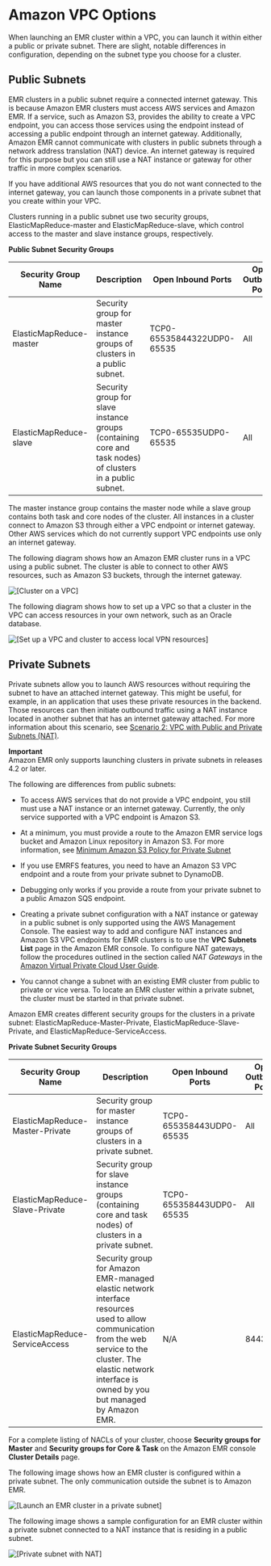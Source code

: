 # Amazon VPC Options<a name="emr-clusters-in-a-vpc"></a>

When launching an EMR cluster within a VPC, you can launch it within either a public or private subnet\. There are slight, notable differences in configuration, depending on the subnet type you choose for a cluster\.

## Public Subnets<a name="emr-vpc-public-subnet"></a>

EMR clusters in a public subnet require a connected internet gateway\. This is because Amazon EMR clusters must access AWS services and Amazon EMR\. If a service, such as Amazon S3, provides the ability to create a VPC endpoint, you can access those services using the endpoint instead of accessing a public endpoint through an internet gateway\. Additionally, Amazon EMR cannot communicate with clusters in public subnets through a network address translation \(NAT\) device\. An internet gateway is required for this purpose but you can still use a NAT instance or gateway for other traffic in more complex scenarios\.

If you have additional AWS resources that you do not want connected to the internet gateway, you can launch those components in a private subnet that you create within your VPC\. 

Clusters running in a public subnet use two security groups, ElasticMapReduce\-master and ElasticMapReduce\-slave, which control access to the master and slave instance groups, respectively\. 


**Public Subnet Security Groups**  

| Security Group Name | Description | Open Inbound Ports | Open Outbound Ports | 
| --- | --- | --- | --- | 
| ElasticMapReduce\-master | Security group for master instance groups of clusters in a public subnet\. | TCP0\-65535844322UDP0\-65535 | All | 
| ElasticMapReduce\-slave | Security group for slave instance groups \(containing core and task nodes\) of clusters in a public subnet\.  | TCP0\-65535UDP0\-65535 | All | 

The master instance group contains the master node while a slave group contains both task and core nodes of the cluster\. All instances in a cluster connect to Amazon S3 through either a VPC endpoint or internet gateway\. Other AWS services which do not currently support VPC endpoints use only an internet gateway\.

The following diagram shows how an Amazon EMR cluster runs in a VPC using a public subnet\. The cluster is able to connect to other AWS resources, such as Amazon S3 buckets, through the internet gateway\.

![\[Cluster on a VPC\]](http://docs.aws.amazon.com/emr/latest/ManagementGuide/images/vpc_default_v3a.png)

The following diagram shows how to set up a VPC so that a cluster in the VPC can access resources in your own network, such as an Oracle database\.

![\[Set up a VPC and cluster to access local VPN resources\]](http://docs.aws.amazon.com/emr/latest/ManagementGuide/images/vpc_withVPN_v3a.png)

## Private Subnets<a name="emr-vpc-private-subnet"></a>

Private subnets allow you to launch AWS resources without requiring the subnet to have an attached internet gateway\. This might be useful, for example, in an application that uses these private resources in the backend\. Those resources can then initiate outbound traffic using a NAT instance located in another subnet that has an internet gateway attached\. For more information about this scenario, see [Scenario 2: VPC with Public and Private Subnets \(NAT\)](http://docs.aws.amazon.com/AmazonVPC/latest/UserGuide/VPC_Scenario2.html)\. 

**Important**  
Amazon EMR only supports launching clusters in private subnets in releases 4\.2 or later\.

The following are differences from public subnets:

+ To access AWS services that do not provide a VPC endpoint, you still must use a NAT instance or an internet gateway\. Currently, the only service supported with a VPC endpoint is Amazon S3\.

+ At a minimum, you must provide a route to the Amazon EMR service logs bucket and Amazon Linux repository in Amazon S3\. For more information, see [Minimum Amazon S3 Policy for Private Subnet](private-subnet-iampolicy.md)

+ If you use EMRFS features, you need to have an Amazon S3 VPC endpoint and a route from your private subnet to DynamoDB\.

+ Debugging only works if you provide a route from your private subnet to a public Amazon SQS endpoint\.

+ Creating a private subnet configuration with a NAT instance or gateway in a public subnet is only supported using the AWS Management Console\. The easiest way to add and configure NAT instances and Amazon S3 VPC endpoints for EMR clusters is to use the **VPC Subnets List** page in the Amazon EMR console\. To configure NAT gateways, follow the procedures outlined in the section called *NAT Gateways* in the [Amazon Virtual Private Cloud User Guide](http://docs.aws.amazon.com/AmazonVPC/latest/UserGuide/vpc-nat-gateway.html)\.

+ You cannot change a subnet with an existing EMR cluster from public to private or vice versa\. To locate an EMR cluster within a private subnet, the cluster must be started in that private subnet\. 

Amazon EMR creates different security groups for the clusters in a private subnet: ElasticMapReduce\-Master\-Private, ElasticMapReduce\-Slave\-Private, and ElasticMapReduce\-ServiceAccess\. 


**Private Subnet Security Groups**  

| Security Group Name | Description | Open Inbound Ports | Open Outbound Ports | 
| --- | --- | --- | --- | 
| ElasticMapReduce\-Master\-Private | Security group for master instance groups of clusters in a private subnet\. | TCP0\-655358443UDP0\-65535 | All | 
| ElasticMapReduce\-Slave\-Private | Security group for slave instance groups \(containing core and task nodes\) of clusters in a private subnet\.  | TCP0\-655358443UDP0\-65535 | All | 
| ElasticMapReduce\-ServiceAccess | Security group for Amazon EMR\-managed elastic network interface resources used to allow communication from the web service to the cluster\. The elastic network interface is owned by you but managed by Amazon EMR\.  | N/A | 8443 | 

For a complete listing of NACLs of your cluster, choose **Security groups for Master** and **Security groups for Core & Task** on the Amazon EMR console **Cluster Details** page\.

The following image shows how an EMR cluster is configured within a private subnet\. The only communication outside the subnet is to Amazon EMR\. 

![\[Launch an EMR cluster in a private subnet\]](http://docs.aws.amazon.com/emr/latest/ManagementGuide/images/vpc_with_private_subnet_v3a.png)

The following image shows a sample configuration for an EMR cluster within a private subnet connected to a NAT instance that is residing in a public subnet\.

![\[Private subnet with NAT\]](http://docs.aws.amazon.com/emr/latest/ManagementGuide/images/vpc_private_subnet_nat_v3a.png)